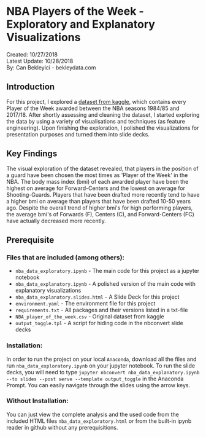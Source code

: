 # NBA Players of the Week - Exploratory and Explanatory Visualizations
Created: 10/27/2018<br>
Latest Update: 10/28/2018<br>
By: Can Bekleyici - bekleydata.com<br>

## Introduction
For this project, I explored a <a href="https://www.kaggle.com/jacobbaruch/nba-player-of-the-week">dataset from kaggle</a>, which contains every Player of the Week awarded between the NBA seasons 1984/85 and 2017/18. After shortly assessing and cleaning the dataset, I started exploring the data by using a variety of visualisations and techniques (as feature engineering). Upon finishing the exploration, I polished the visualizations for presentation purposes and turned them into slide decks.

## Key Findings
The visual exploration of the dataset revealed, that players in the position of a guard have been chosen the most times as 'Player of the Week' in the NBA. The body mass index (bmi) of each awarded player have been the highest on average for Forward-Centers and the lowest on average for Shooting-Guards. Players that have been drafted more recently tend to have a higher bmi on average than players that have been drafted 10-50 years ago. Despite the overall trend of higher bmi's for high performing players, the average bmi's of Forwards (F), Centers (C), and Forward-Centers (FC) have actually decreased more recently.

## Prerequisite
### Files that are included (among others):
<ul><li><code>nba_data_exploratory.ipynb</code> - The main code for this project as a jupyter notebook</li>
  <li><code>nba_data_explanatory.ipynb</code> - A polished version of the main code with explanatory visualizations</li>
  <li><code>nba_data_explanatory.slides.html</code> - A Slide Deck for this project</li>
  <li><code>environment.yaml</code> - The environment file for this project</li>
  <li><code>requirements.txt</code> - All packages and their versions listed in a txt-file</li>
  <li><code>NBA_player_of_the_week.csv</code> - Original dataset from kaggle</li>
  <li><code>output_toggle.tpl</code> - A script for hiding code in the nbconvert slide decks</li></ul>

### Installation:
In order to run the project on your local <code>Anaconda</code>, download all the files and run `nba_data_exploratory.ipynb` on your jupyter notebook.
To run the slide decks, you will need to type `jupyter nbconvert nba_data_explanatory.ipynb --to slides --post serve --template output_toggle` in the Anaconda Prompt. You can easily navigate through the slides using the arrow keys.

### Without Installation:
You can just view the complete analysis and the used code from the included HTML files `nba_data_exploratory.html` or from the built-in ipynb reader in github without any prerequisitions.
